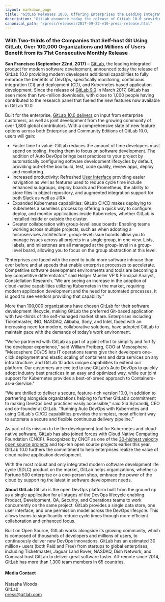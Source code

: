 ```yaml
---
layout: markdown_page
title: "GitLab Releases 10.0, Offering Enterprises the Leading Integrated Application Development Product on the Market"
description: "GitLab announce today the release of GitLab 10.0 providing modern developers additional capabilities to fully embrace the benefits of DevOps."
canonical_path: "/press/releases/2017-09-22-v10-press-release.html"
---
```


### With Two-thirds of the Companies that Self-host Git Using GitLab, Over 100,000 Organizations and Millions of Users Benefit from its 71st Consecutive Monthly Release

**San Francisco (September 22nd, 2017)** – [GitLab](/), the leading integrated product for modern software development, announced today the release of GitLab 10.0 providing modern developers additional capabilities to fully embrace the benefits of DevOps, specifically monitoring, continuous integration (CI) and deployment (CD), and Kubernetes based application development. Since the release of [GitLab 9.0](/releases/2017/03/22/gitlab-9-0-released/) in March 2017, GitLab has seen more than two-million downloads, with close to 1,000 people having contributed to the research panel that fueled the new features now available in GitLab 10.0.

Built for the enterprise, [GitLab 10.0 delivers](/blog/2017/09/22/gitlab-10-0-released/) on input from enterprise customers, as well as joint development from the growing community of over 1,800 global contributors. With a comprehensive slate of  new feature options across both Enterprise and Community Editions of GitLab 10.0, users will gain:

* Faster time to value: GitLab reduces the amount of time developers must spend on tooling, freeing them to focus on software development. The addition of Auto DevOps brings best practices to your project by automatically configuring software development lifecycles by default, providing out-of-the box build, test, code quality, review apps, deploy and monitoring.
* Increased productivity: Refreshed [User Interface](/blog/2017/09/13/unveiling-gitlabs-new-navigation/) providing easier navigation as well as features used to reduce cycle time include enhanced subgroups, deploy boards and Prometheus, the ability to store files in object repository, and augmented integration support for both Slack as well as JIRA.
* Expanded Kubernetes capabilities: GitLab CI/CD makes deploying to Kubernetes a seamless process by offering a quick way to configure, deploy, and monitor applications inside Kubernetes, whether GitLab is installed inside or outside the cluster.
* Greater collaboration with group-level issue boards: Enabling teams working across multiple projects, such as when adopting a microservices architecture, group-level issue boards allow you to manage issues across all projects in a single group, in one view. Lists, labels, and milestones are all managed at the group-level in a group-level board, allowing you to focus on the group abstraction at this level.

“Enterprises are faced with the need to build more software inhouse than ever before and at speeds that enable enterprise processes to accelerate. Competitive software development environments and tools are becoming a key competitive differentiator.” said Holger Mueller VP & Principal Analyst, Constellation Research. “We are seeing an increase in the adoption of cloud-native capabilities utilizing Kubernetes in the market, requiring modern application development and the need for automated processes. It is good to see vendors providing that capability.”

More than 100,000 organizations have chosen GitLab for their software development lifecycle, making GitLab the preferred Git-based application with two-thirds of the self-managed market share. Enterprises including Ticketmaster, ING, NASDAQ, Alibaba, Sony, and Intel, faced with an increasing need for modern, collaborative solutions, have adopted GitLab to maintain pace with the demands of today’s work environment. 

"We've partnered with GitLab as part of a joint effort to simplify and fortify the developer experience," said William Freiberg, COO at Mesosphere. "Mesosphere DC/OS lets IT operations teams give their developers one-click deployment and elastic scaling of containers and data services on any infrastructure, and GitLab 10 adds unique capabilities to extend our platform. Our customers are excited to use GitLab’s Auto DevOps to quickly adopt industry best practices in an easy and optimized way, while our joint support for Kubernetes provides a best-of-breed approach to Containers-as-a-Service."

“We are thrilled to deliver a secure, feature-rich version 10.0, in addition to partnering alongside organizations helping to further GitLab’s commitment to making DevOps best practices easily accessible,” said Sid Sijbrandij, CEO and co-founder at GitLab. “Running Auto DevOps with Kubernetes and using GitLab's CI/CD capabilities provides the simplest, most efficient way to automate a secure and flexible continuous delivery pipeline.”

As part of its mission to be the development tool for Kubernetes and cloud native software, GitLab has also joined forces with Cloud Native Computing Foundation (CNCF). Recognized by CNCF as one of the [30-highest velocity open source projects](/blog/2017/07/06/gitlab-top-30-highest-velocity-open-source/) and top-ten open source projects earlier this year, GitLab 10.0 furthers the commitment to help  enterprises realize the value of cloud native application development. 

With the most robust and only integrated modern software development life cycle (SDLC) product on the market, GitLab helps organizations, whether a Fortune 500 enterprise or a one-person shop, embrace the power of the cloud by supporting the latest in software development needs.

**About GitLab**
GitLab is the open DevOps platform built from the ground up as a single application for all stages of the DevOps lifecycle enabling Product, Development, QA, Security, and Operations teams to work concurrently on the same project. GitLab provides a single data store, one user interface, and one permission model across the DevOps lifecycle. This allows teams to significantly reduce cycle times through more efficient collaboration and enhanced focus.

Built on Open Source, GitLab works alongside its growing community, which is composed of thousands of developers and millions of users, to continuously deliver new DevOps innovations. GitLab has an estimated 30 million+ users (both Paid and Free) from startups to global enterprises, including Ticketmaster, Jaguar Land Rover, NASDAQ, Dish Network, and Comcast trust GitLab to deliver great software faster. All-remote since 2014, GitLab has more than 1,300 team members in 65 countries.


#### Media Contact
Natasha Woods
<br> 
GitLab
<br> 
press@gitlab.com
